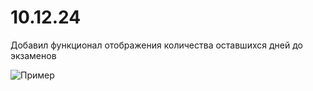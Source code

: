 # 10.12.24

Добавил функционал отображения количества оставшихся дней до экзаменов

![Пример](http://s3.akarmain.ru/S/ask81aw.png)
